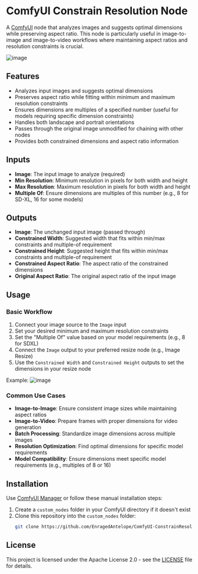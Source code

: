 # ComfyUI Constrain Resolution Node

A [ComfyUI](https://github.com/comfyanonymous/ComfyUI) node that analyzes images and suggests optimal dimensions while preserving aspect ratio. This node is particularly useful in image-to-image and image-to-video workflows where maintaining aspect ratios and resolution constraints is crucial.

![image](https://github.com/user-attachments/assets/a5934b47-12d2-47ec-9db5-765648aa76be)


## Features

- Analyzes input images and suggests optimal dimensions
- Preserves aspect ratio while fitting within minimum and maximum resolution constraints
- Ensures dimensions are multiples of a specified number (useful for models requiring specific dimension constraints)
- Handles both landscape and portrait orientations
- Passes through the original image unmodified for chaining with other nodes
- Provides both constrained dimensions and aspect ratio information

## Inputs

- **Image**: The input image to analyze (required)
- **Min Resolution**: Minimum resolution in pixels for both width and height
- **Max Resolution**: Maximum resolution in pixels for both width and height
- **Multiple Of**: Ensure dimensions are multiples of this number (e.g., 8 for SD-XL, 16 for some models)

## Outputs

- **Image**: The unchanged input image (passed through)
- **Constrained Width**: Suggested width that fits within min/max constraints and multiple-of requirement
- **Constrained Height**: Suggested height that fits within min/max constraints and multiple-of requirement
- **Constrained Aspect Ratio**: The aspect ratio of the constrained dimensions
- **Original Aspect Ratio**: The original aspect ratio of the input image

## Usage

### Basic Workflow
1. Connect your image source to the `Image` input
2. Set your desired minimum and maximum resolution constraints
3. Set the "Multiple Of" value based on your model requirements (e.g., 8 for SDXL)
4. Connect the `Image` output to your preferred resize node (e.g., Image Resize)
5. Use the `Constrained Width` and `Constrained Height` outputs to set the dimensions in your resize node

Example:
![image](https://github.com/user-attachments/assets/8a47cba5-be81-4053-89f5-234cac007448)


### Common Use Cases

- **Image-to-Image**: Ensure consistent image sizes while maintaining aspect ratios
- **Image-to-Video**: Prepare frames with proper dimensions for video generation
- **Batch Processing**: Standardize image dimensions across multiple images
- **Resolution Optimization**: Find optimal dimensions for specific model requirements
- **Model Compatibility**: Ensure dimensions meet specific model requirements (e.g., multiples of 8 or 16)

## Installation

Use [ComfyUI Manager](https://github.com/ltdrdata/ComfyUI-Manager) or follow these manual installation steps:

1. Create a `custom_nodes` folder in your ComfyUI directory if it doesn't exist
2. Clone this repository into the `custom_nodes` folder:
   ```bash
   git clone https://github.com/EnragedAntelope/ComfyUI-ConstrainResolution.git
   ```

## License

This project is licensed under the Apache License 2.0 - see the [LICENSE](LICENSE) file for details.
